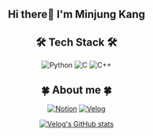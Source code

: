  <div align=center>

## Hi there👋 I'm Minjung Kang 

	
## 🛠 Tech Stack 🛠

![Python](http://img.shields.io/badge/-Python-3776ab?style=flat-square&logo=Python&logoColor=white)
![C](http://img.shields.io/badge/-C-A8B9CC?style=flat-square&logo=C&logoColor=white)
![C++](http://img.shields.io/badge/-C++-00599c?style=flat-square&logo=C%2B%2B&logoColor=white)

## 🍀 About me 🍀
[![Notion](https://img.shields.io/badge/Notion-000000?style=flat&logo=Notion&logoColor=white)](https://www.notion.so/2db434c150874570a87222e2e59ac2a5)
[![Velog](https://img.shields.io/badge/Velog-20C997?style=flat&logo=Velog&logoColor=white)](https://velog.io/@minjung00)	
	
[![Velog's GitHub stats](https://velog-readme-stats.vercel.app/api?name=minjung00)](https://velog.io/@minjung00)	

</div>




<!--
**
Here are some ideas to get you started:

- 🔭 I’m currently working on ...
- 🌱 I’m currently learning ...
- 👯 I’m looking to collaborate on ...
- 🤔 I’m looking for help with ...
- 💬 Ask me about ...
- 📫 How to reach me: ...
- 😄 Pronouns: ...
- ⚡ Fun fact: ...
-->


<!---
minjung00/minjung00 is a ✨ special ✨ repository because its `README.md` (this file) appears on your GitHub profile.
You can click the Preview link to take a look at your changes.
--->
